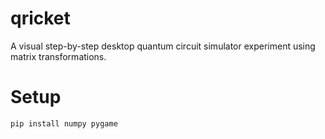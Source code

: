 # qricket
A visual step-by-step desktop quantum circuit simulator experiment using matrix transformations.

# Setup
```sh
pip install numpy pygame
```
